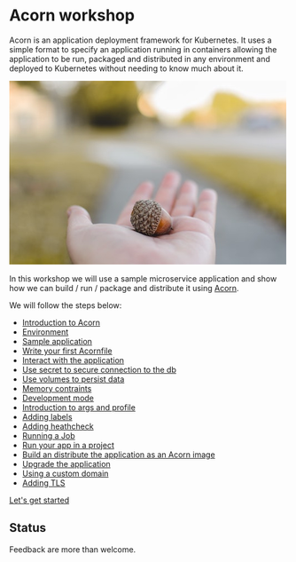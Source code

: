 # Acorn workshop

Acorn is an application deployment framework for Kubernetes. It uses a simple format to specify an application running in containers allowing the application to be run, packaged and distributed in any environment and deployed to Kubernetes without needing to know much about it.

![logo](./steps/images/acorn/acorn.jpeg)

In this workshop we will use a sample microservice application and show how we can build / run / package and distribute it using [Acorn](https://acorn.io).  

We will follow the steps below:  
  
- [Introduction to Acorn](./steps/acorn.md)
- [Environment](./steps/environment.md)
- [Sample application](./steps/votingapp.md)
- [Write your first Acornfile](./steps/acornfile.md)
- [Interact with the application](./steps/ops.md)
- [Use secret to secure connection to the db](./steps/secret.md)
- [Use volumes to persist data](./steps/volumes.md)
- [Memory contraints](./steps/constraints.md)  
- [Development mode](./steps/development_mode.md)  
- [Introduction to args and profile](./steps/profiles.md) 
- [Adding labels](./steps/labels.md)  
- [Adding heathcheck](./steps/probes.md)  
- [Running a Job](./steps/job.md)
- [Run your app in a project](./steps/projects.md)
- [Build an distribute the application as an Acorn image](./steps/acorn_image.md)
- [Upgrade the application](./steps/upgrade.md)  
- [Using a custom domain](./steps/domain.md)
- [Adding TLS](./steps/tld.md)

[Let's get started](./steps/acorn.md)

## Status

Feedback are more than welcome.